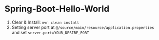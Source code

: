 # Spring-Boot-Hello-World

1. Clear & Install: `mvn clean install`
2. Setting server port at `@/source/main/resource/application.properties` and set `server.port=YOUR_DESIRE_PORT`
